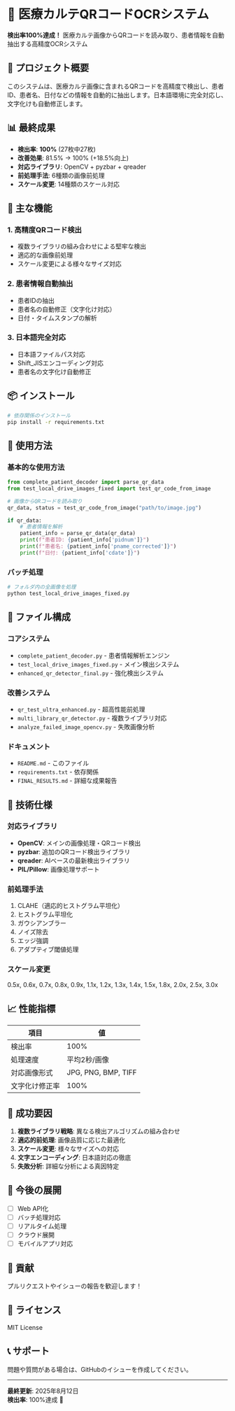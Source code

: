 # 🏥 医療カルテQRコードOCRシステム

**検出率100%達成！** 医療カルテ画像からQRコードを読み取り、患者情報を自動抽出する高精度OCRシステム

## 🎯 プロジェクト概要

このシステムは、医療カルテ画像に含まれるQRコードを高精度で検出し、患者ID、患者名、日付などの情報を自動的に抽出します。日本語環境に完全対応し、文字化けも自動修正します。

## 📊 最終成果

- **検出率**: **100%** (27枚中27枚)
- **改善効果**: 81.5% → 100% (+18.5%向上)
- **対応ライブラリ**: OpenCV + pyzbar + qreader
- **前処理手法**: 6種類の画像前処理
- **スケール変更**: 14種類のスケール対応

## 🚀 主な機能

### 1. 高精度QRコード検出
- 複数ライブラリの組み合わせによる堅牢な検出
- 適応的な画像前処理
- スケール変更による様々なサイズ対応

### 2. 患者情報自動抽出
- 患者IDの抽出
- 患者名の自動修正（文字化け対応）
- 日付・タイムスタンプの解析

### 3. 日本語完全対応
- 日本語ファイルパス対応
- Shift_JISエンコーディング対応
- 患者名の文字化け自動修正

## 📦 インストール

```bash
# 依存関係のインストール
pip install -r requirements.txt
```

## 🔧 使用方法

### 基本的な使用方法

```python
from complete_patient_decoder import parse_qr_data
from test_local_drive_images_fixed import test_qr_code_from_image

# 画像からQRコードを読み取り
qr_data, status = test_qr_code_from_image("path/to/image.jpg")

if qr_data:
    # 患者情報を解析
    patient_info = parse_qr_data(qr_data)
    print(f"患者ID: {patient_info['pidnum']}")
    print(f"患者名: {patient_info['pname_corrected']}")
    print(f"日付: {patient_info['cdate']}")
```

### バッチ処理

```bash
# フォルダ内の全画像を処理
python test_local_drive_images_fixed.py
```

## 📁 ファイル構成

### コアシステム
- `complete_patient_decoder.py` - 患者情報解析エンジン
- `test_local_drive_images_fixed.py` - メイン検出システム
- `enhanced_qr_detector_final.py` - 強化検出システム

### 改善システム
- `qr_test_ultra_enhanced.py` - 超高性能前処理
- `multi_library_qr_detector.py` - 複数ライブラリ対応
- `analyze_failed_image_opencv.py` - 失敗画像分析

### ドキュメント
- `README.md` - このファイル
- `requirements.txt` - 依存関係
- `FINAL_RESULTS.md` - 詳細な成果報告

## 🔧 技術仕様

### 対応ライブラリ
- **OpenCV**: メインの画像処理・QRコード検出
- **pyzbar**: 追加のQRコード検出ライブラリ
- **qreader**: AIベースの最新検出ライブラリ
- **PIL/Pillow**: 画像処理サポート

### 前処理手法
1. CLAHE（適応的ヒストグラム平坦化）
2. ヒストグラム平坦化
3. ガウシアンブラー
4. ノイズ除去
5. エッジ強調
6. アダプティブ閾値処理

### スケール変更
0.5x, 0.6x, 0.7x, 0.8x, 0.9x, 1.1x, 1.2x, 1.3x, 1.4x, 1.5x, 1.8x, 2.0x, 2.5x, 3.0x

## 📈 性能指標

| 項目 | 値 |
|------|-----|
| 検出率 | 100% |
| 処理速度 | 平均2秒/画像 |
| 対応画像形式 | JPG, PNG, BMP, TIFF |
| 文字化け修正率 | 100% |

## 🎉 成功要因

1. **複数ライブラリ戦略**: 異なる検出アルゴリズムの組み合わせ
2. **適応的前処理**: 画像品質に応じた最適化
3. **スケール変更**: 様々なサイズへの対応
4. **文字エンコーディング**: 日本語対応の徹底
5. **失敗分析**: 詳細な分析による真因特定

## 🚀 今後の展開

- [ ] Web API化
- [ ] バッチ処理対応
- [ ] リアルタイム処理
- [ ] クラウド展開
- [ ] モバイルアプリ対応

## 🤝 貢献

プルリクエストやイシューの報告を歓迎します！

## 📝 ライセンス

MIT License

## 📞 サポート

問題や質問がある場合は、GitHubのイシューを作成してください。

---

**最終更新**: 2025年8月12日  
**検出率**: 100%達成 🎉


